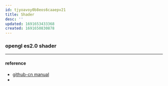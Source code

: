 ```yaml
---
id: tjyoavoy0b8eos6caaepv21
title: Shader
desc: ''
updated: 1691653433368
created: 1691650830878
---
```


### opengl es2.0 shader
-------------
#### reference
- [github-cn manual](https://github.com/wshxbqq/GLSL-Card)
- 